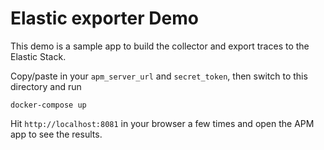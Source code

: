 # Elastic exporter Demo

This demo is a sample app to build the collector and export traces to the Elastic Stack.

Copy/paste in your `apm_server_url` and `secret_token`, then switch to this directory and run

```
docker-compose up
```

Hit `http://localhost:8081` in your browser a few times and open the APM app to see the results.
